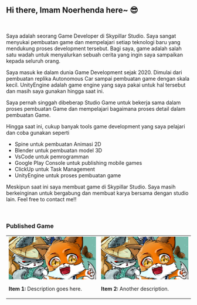 ## Hi there, Imam Noerhenda here~ 😎 

<!--
**imamnoerhenda17/imamnoerhenda17** is a ✨ _special_ ✨ repository because its `README.md` (this file) appears on your GitHub profile.

Here are some ideas to get you started:

- 🔭 I’m currently working on ...
- 🌱 I’m currently learning ...
- 👯 I’m looking to collaborate on ...
- 🤔 I’m looking for help with ...
- 💬 Ask me about ...
- 📫 How to reach me: ...
- 😄 Pronouns: ...
- ⚡ Fun fact: ...
-->
<br/>

Saya adalah seorang Game Developer di Skypillar Studio. Saya sangat menyukai pembuatan game dan mempelajari setiap teknologi baru yang mendukung proses development tersebut. Bagi saya, game adalah salah satu wadah untuk menyalurkan sebuah cerita yang ingin saya sampaikan kepada seluruh orang.

Saya masuk ke dalam dunia Game Development sejak 2020. Dimulai dari pembuatan replika Autonomous Car sampai pembuatan game dengan skala kecil. UnityEngine adalah game engine yang saya pakai untuk hal tersebut dan masih saya gunakan hingga saat ini.

Saya pernah singgah dibeberap Studio Game untuk bekerja sama dalam proses pembuatan Game dan mempelajari bagaimana proses detail dalam pembuatan Game.

Hingga saat ini, cukup banyak tools game development yang saya pelajari dan coba gunakan seperti
- Spine untuk pembuatan Animasi 2D
- Blender untuk pembuatan model 3D
- VsCode untuk pemrogramman
- Google Play Console untuk publishing mobile games
- ClickUp untuk Task Management
- UnityEngine untuk proses pembuatan game

Meskipun saat ini saya membuat game di Skypillar Studio. Saya masih berkeinginan untuk bergabung dan membuat karya bersama dengan studio lain. Feel free to contact me!!

<br/>

### Published Game

<!-- <img src="assets/images/1024x500.png" width="400" style="margin-left: 10px;" /> -->
<table>
  <tr>
    <td style="border: none;" width="50%">
      <img src="assets/images/1024x500.png" width="100%" />
      <p><strong>Item 1:</strong> Description goes here.</p>
    </td>
    <td style="border: none;" width="50%">
      <img src="assets/images/1024x500.png" width="100%" />
      <p><strong>Item 2:</strong> Another description.</p>
    </td>
  </tr>
</table>

<!-- <div style="display: flex; gap: 5px;">
  <div style="flex: 1;">
    <img src="assets/images/1024x500.png" width="100%">
    <p><strong>Item 1:</strong> Description goes here.</p>
  </div>
  <div style="flex: 1;">
    <img src="assets/images/1024x500.png" width="100%">
    <p><strong>Item 2:</strong> Another description.</p>
  </div>
</div> -->
